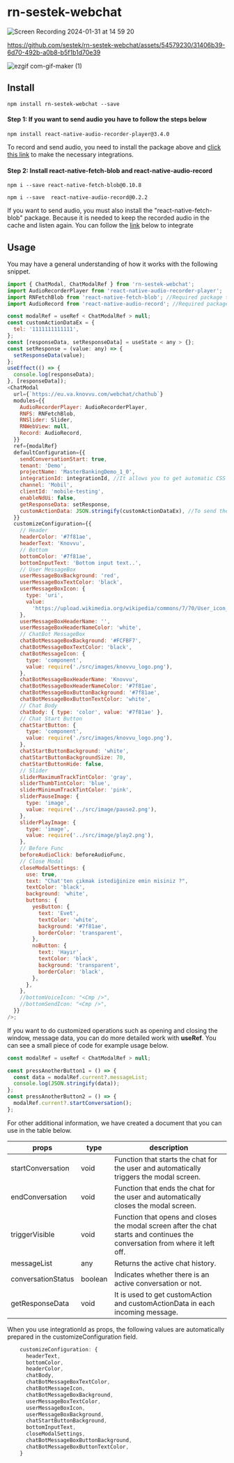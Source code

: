 # rn-sestek-webchat

![Screen Recording 2024-01-31 at 14 59 20](https://github.com/sestek/rn-sestek-webchat/assets/54579230/24bb21fa-9492-4cc8-8b0b-5065a6f15523)


https://github.com/sestek/rn-sestek-webchat/assets/54579230/31406b39-6d70-492b-a0b8-b5f1b1d70e39



![ezgif com-gif-maker (1)](https://user-images.githubusercontent.com/52356400/165738752-cd7f55a2-0c90-47b5-bad0-ad7b56cc2103.gif)

## Install

```
npm install rn-sestek-webchat --save
```

#### Step 1: If you want to send audio you have to follow the steps below

```
npm install react-native-audio-recorder-player@3.4.0
```

To record and send audio, you need to install the package above and [click this link](https://www.npmjs.com/package/react-native-audio-recorder-player) to make the necessary integrations.

#### Step 2: Install react-native-fetch-blob and react-native-audio-record

```
npm i --save react-native-fetch-blob@0.10.8
```

```
npm i --save  react-native-audio-record@0.2.2
```

If you want to send audio, you must also install the "react-native-fetch-blob" package. Because it is needed to keep the recorded audio in the cache and listen again.
You can follow the [link](https://www.npmjs.com/package/react-native-fetch-blob) below to integrate

## Usage

You may have a general understanding of how it works with the following snippet.

```javascript
import { ChatModal, ChatModalRef } from 'rn-sestek-webchat';
import AudioRecorderPlayer from 'react-native-audio-recorder-player';
import RNFetchBlob from 'react-native-fetch-blob'; //Required package to listen to audio files
import AudioRecord from 'react-native-audio-record'; //Required package to send audio files as waw

const modalRef = useRef < ChatModalRef > null;
const customActionDataEx = {
  tel: '1111111111111',
};
const [responseData, setResponseData] = useState < any > {};
const setResponse = (value: any) => {
  setResponseData(value);
};
useEffect(() => {
  console.log(responseData);
}, [responseData]);
<ChatModal
  url={`https://eu.va.knovvu.com/webchat/chathub`}
  modules={{
    AudioRecorderPlayer: AudioRecorderPlayer,
    RNFS: RNFetchBlob,
    RNSlider: Slider,
    RNWebView: null,
    Record: AudioRecord,
  }}
  ref={modalRef}
  defaultConfiguration={{
    sendConversationStart: true,
    tenant: 'Demo',
    projectName: 'MasterBankingDemo_1_0',
    integrationId: integrationId, //It allows you to get automatic CSS from the eu.va environment when the integrationId prop is sent.
    channel: 'Mobil',
    clientId: 'mobile-testing',
    enableNdUi: false,
    getResponseData: setResponse,
    customActionData: JSON.stringify(customActionDataEx), //To send the desired customActionData
  }}
  customizeConfiguration={{
    // Header
    headerColor: '#7f81ae',
    headerText: 'Knovvu',
    // Bottom
    bottomColor: '#7f81ae',
    bottomInputText: 'Bottom input text..',
    // User MessageBox
    userMessageBoxBackground: 'red',
    userMessageBoxTextColor: 'black',
    userMessageBoxIcon: {
      type: 'uri',
      value:
        'https://upload.wikimedia.org/wikipedia/commons/7/70/User_icon_BLACK-01.png',
    },
    userMessageBoxHeaderName: '',
    userMessageBoxHeaderNameColor: 'white',
    // ChatBot MessageBox
    chatBotMessageBoxBackground: '#FCFBF7',
    chatBotMessageBoxTextColor: 'black',
    chatBotMessageIcon: {
      type: 'component',
      value: require('./src/images/knovvu_logo.png'),
    },
    chatBotMessageBoxHeaderName: 'Knovvu',
    chatBotMessageBoxHeaderNameColor: '#7f81ae',
    chatBotMessageBoxButtonBackground: '#7f81ae',
    chatBotMessageBoxButtonTextColor: 'white',
    // Chat Body
    chatBody: { type: 'color', value: '#7f81ae' },
    // Chat Start Button
    chatStartButton: {
      type: 'component',
      value: require('./src/images/knovvu_logo.png'),
    },
    chatStartButtonBackground: 'white',
    chatStartButtonBackgroundSize: 70,
    chatStartButtonHide: false,
    // Slider
    sliderMaximumTrackTintColor: 'gray',
    sliderThumbTintColor: 'blue',
    sliderMinimumTrackTintColor: 'pink',
    sliderPauseImage: {
      type: 'image',
      value: require('../src/image/pause2.png'),
    },
    sliderPlayImage: {
      type: 'image',
      value: require('../src/image/play2.png'),
    },
    // Before Func
    beforeAudioClick: beforeAudioFunc,
    // Close Modal
    closeModalSettings: {
      use: true,
      text: "Chat'ten çıkmak istediğinize emin misiniz ?",
      textColor: 'black',
      background: 'white',
      buttons: {
        yesButton: {
          text: 'Evet',
          textColor: 'white',
          background: '#7f81ae',
          borderColor: 'transparent',
        },
        noButton: {
          text: 'Hayır',
          textColor: 'black',
          background: 'transparent',
          borderColor: 'black',
        },
      },
    },
    //bottomVoiceIcon: "<Cmp />",
    //bottomSendIcon: "<Cmp />",
  }}
/>;
```

If you want to do customized operations such as opening and closing the window, message data, you can do more detailed work with **useRef**.
You can see a small piece of code for example usage below.

```javascript
const modalRef = useRef < ChatModalRef > null;

const pressAnotherButton1 = () => {
  const data = modalRef.current?.messageList;
  console.log(JSON.stringify(data));
};
const pressAnotherButton2 = () => {
  modalRef.current?.startConversation();
};
```

For other additional information, we have created a document that you can use in the table below.

| props              | type    | description                                                                                                                  |
| ------------------ | ------- | ---------------------------------------------------------------------------------------------------------------------------- |
| startConversation  | void    | Function that starts the chat for the user and automatically triggers the modal screen.                                      |
| endConversation    | void    | Function that ends the chat for the user and automatically closes the modal screen.                                          |
| triggerVisible     | void    | Function that opens and closes the modal screen after the chat starts and continues the conversation from where it left off. |
| messageList        | any     | Returns the active chat history.                                                                                             |
| conversationStatus | boolean | Indicates whether there is an active conversation or not.                                                                    |
| getResponseData    | void    | It is used to get customAction and customActionData in each incoming message.                                                |


When you use integrationId as props, the following values are automatically prepared in the customizeConfiguration field.

```javascript
	customizeConfiguration: {
      headerText,
      bottomColor,
      headerColor,
      chatBody,
      chatBotMessageBoxTextColor,
      chatBotMessageIcon,
      chatBotMessageBoxBackground,
      userMessageBoxTextColor,
      userMessageBoxIcon,
      userMessageBoxBackground,
      chatStartButtonBackground,
      bottomInputText,
      closeModalSettings,
      chatBotMessageBoxButtonBackground,
      chatBotMessageBoxButtonTextColor,
    }
```
